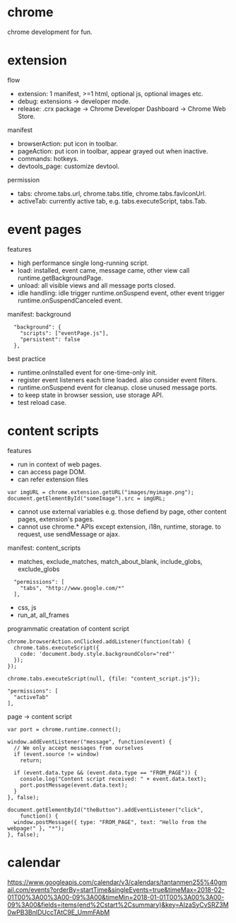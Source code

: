 # chrome

chrome development for fun.

# extension

flow
- extension: 1 manifest, >=1 html, optional js, optional images etc.
- debug: extensions -> developer mode.
- release: .crx package -> Chrome Developer Dashboard -> Chrome Web Store.

manifest
- browserAction: put icon in toolbar.
- pageAction: put icon in toolbar, appear grayed out when inactive.
- commands: hotkeys.
- devtools_page: customize devtool.

permission
- tabs: chrome.tabs.url, chrome.tabs.title, chrome.tabs.favIconUrl.
- activeTab: currently active tab, e.g. tabs.executeScript, tabs.Tab.

# event pages

features
- high performance single long-running script.
- load: installed, event came, message came, other view call runtime.getBackgroundPage.
- unload: all visible views and all message ports closed.
- idle handling: idle trigger runtime.onSuspend event, other event trigger runtime.onSuspendCanceled event.

manifest: background
~~~~
  "background": {
    "scripts": ["eventPage.js"],
    "persistent": false
  },
~~~~

best practice
- runtime.onInstalled event for one-time-only init.
- register event listeners each time loaded. also consider event filters.
- runtime.onSuspend event for cleanup. close unused message ports.
- to keep state in browser session, use storage API.
- test reload case.

# content scripts

features
- run in context of web pages.
- can access page DOM.
- can refer extension files
~~~~
var imgURL = chrome.extension.getURL("images/myimage.png");
document.getElementById("someImage").src = imgURL;
~~~~
- cannot use external variables e.g. those defiend by page, other content pages, extension's pages.
- cannot use chrome.* APIs except extension, i18n, runtime, storage. to request, use sendMessage or ajax.

manifest: content_scripts 
- matches, exclude_matches, match_about_blank, include_globs, exclude_globs
~~~~
  "permissions": [
    "tabs", "http://www.google.com/*"
  ],
~~~~
- css, js
- run_at, all_frames

programmatic creatation of content script
~~~~
chrome.browserAction.onClicked.addListener(function(tab) {
  chrome.tabs.executeScript({
    code: 'document.body.style.backgroundColor="red"'
  });
});

chrome.tabs.executeScript(null, {file: "content_script.js"});

"permissions": [
  "activeTab"
],
~~~~

page -> content script
~~~~
var port = chrome.runtime.connect();

window.addEventListener("message", function(event) {
  // We only accept messages from ourselves
  if (event.source != window)
    return;

  if (event.data.type && (event.data.type == "FROM_PAGE")) {
    console.log("Content script received: " + event.data.text);
    port.postMessage(event.data.text);
  }
}, false);

document.getElementById("theButton").addEventListener("click",
    function() {
  window.postMessage({ type: "FROM_PAGE", text: "Hello from the webpage!" }, "*");
}, false);
~~~~ 

# calendar

https://www.googleapis.com/calendar/v3/calendars/tantanmen255%40gmail.com/events?orderBy=startTime&singleEvents=true&timeMax=2018-02-01T00%3A00%3A00-09%3A00&timeMin=2018-01-01T00%3A00%3A00-09%3A00&fields=items(end%2Cstart%2Csummary)&key=AIzaSyCvSRZ3M0wPB3BnIDUccTAtC9E_UmmFAbM